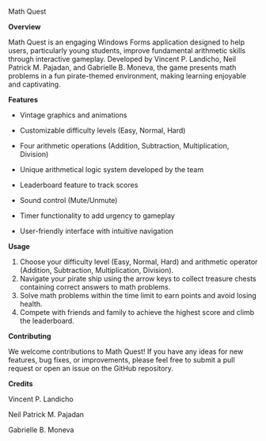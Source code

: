 Math Quest

**Overview**

Math Quest is an engaging Windows Forms application designed to help users, particularly young students, improve fundamental arithmetic skills through interactive gameplay. Developed by Vincent P. Landicho, Neil Patrick M. Pajadan, and Gabrielle B. Moneva, the game presents math problems in a fun pirate-themed environment, making learning enjoyable and captivating.

**Features**

* Vintage graphics and animations

* Customizable difficulty levels (Easy, Normal, Hard)

* Four arithmetic operations (Addition, Subtraction, Multiplication, Division)

* Unique arithmetical logic system developed by the team

* Leaderboard feature to track scores

* Sound control (Mute/Unmute)

* Timer functionality to add urgency to gameplay

* User-friendly interface with intuitive navigation

**Usage**

1. Choose your difficulty level (Easy, Normal, Hard) and arithmetic operator (Addition, Subtraction, Multiplication, Division).
2. Navigate your pirate ship using the arrow keys to collect treasure chests containing correct answers to math problems.
3. Solve math problems within the time limit to earn points and avoid losing health.
4. Compete with friends and family to achieve the highest score and climb the leaderboard.

**Contributing**

We welcome contributions to Math Quest! If you have any ideas for new features, bug fixes, or improvements, please feel free to submit a pull request or open an issue on the GitHub repository.

**Credits**

Vincent P. Landicho

Neil Patrick M. Pajadan

Gabrielle B. Moneva
